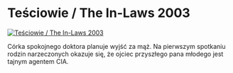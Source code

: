 Teściowie / The In-Laws 2003 
=============
[![Teściowie / The In-Laws 2003 ](http://vidos.pl/images/player.gif)](http://vidos.pl/tesciowie-the-in-laws-2003)

 Córka spokojnego doktora planuje wyjść za mąż. Na pierwszym spotkaniu rodzin narzeczonych okazuje się, że ojciec przyszłego pana młodego jest tajnym agentem CIA.
